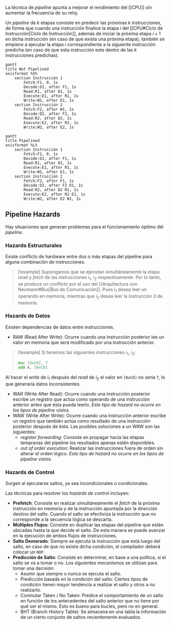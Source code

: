 La técnica de *pipeline* apunta a mejorar el rendimiento del [[CPU]] sin aumentar la frecuencia de su reloj.

Un *pipeline* de $k$ etapas consiste en predecir las próximas $k$ instrucciones, de forma que cuando una instrucción finalice la etapa $i$ del [[CPU#Ciclo de Instrucción|Ciclo de Instrucción]], además de iniciar la próxima etapa $i+1$ en dicha instrucción (en caso de que exista una próxima etapa), también se empiece a ejecutar la etapa $i$ correspondiente a la siguiente instrucción predicha (en caso de que esta instrucción este dentro de las $k$ instrucciones predichas).

```mermaid
gantt
title Not Pipelined
axisformat %S%
	section Instrucción 1
		Fetch:F1, 0, 1s
		Decode:D1, after F1, 1s
		Read:R1, after D1, 1s
		Execute:E1, after R1, 1s
		Write:W1, after E1, 1s
	section Instrucción 2
		Fetch:F2, after W1, 1s
		Decode:D2, after F2, 1s
		Read:R2, after D2, 1s
		Execute:E2, after R2, 1s
		Write:W2, after E2, 1s
```

```mermaid
gantt
title Pipelined
axisformat %L%
	section Instrucción 1
		Fetch:F1, 0, 1s
		Decode:D1, after F1, 1s
		Read:R1, after D1, 1s
		Execute:E1, after R1, 1s
		Write:W1, after E1, 1s
	section Instrucción 2
		Fetch:F2, after F1, 1s
		Decode:D2, after F2 D1, 1s
		Read:R2, after D2 R1, 1s
		Execute:E2, after R2 E1, 1s
		Write:W2, after E2 W1, 1s
```

## Pipeline Hazards
Hay situaciones que generan problemas para el funcionamiento óptimo del *pipeline*.

### Hazards Estructurales
Existe conflicto de hardware entre dos o más etapas del pipeline para alguna combinación de instrucciones.

>[!example] 
>Supongamos que se ejecutan simultáneamente la etapa *read* y *fetch* de las instrucciones $i_1$, $i_2$ respectivamente. Por lo tanto, se produce un conflicto por el uso del [[Arquitectura von Neumann#Bus|Bus de Comunicación]]. Pues $i_1$ desea leer un operando en memoria, mientras que $i_2$ desea leer la instrucción 3 de memoria.

### Hazards de Datos
Existen dependencias de datos entre instrucciones.

- RAW (Read After Write): Ocurre cuando una instrucción posterior lee un valor en memoria que será modificado por una instrucción anterior.

>[!example] 
>  Si tenemos las siguientes instrucciones $i_1$, $i_2$:
>
> ```asm
> mov [0xC8], 7
> add A, [0xC8]
> ```

 Al hacer el *write* de $i_1$ después del *read* de $i_2$ el valor en `[0xC8]` no sería `7`, lo que generaría datos inconsistentes.

- WAR (Write After Read): Ocurre cuando una instrucción posterior escribe un registro que actúa como operando de una instrucción anterior antes que ésta pueda leerlo. *Este tipo de hazard no ocurre en los tipos de pipeline vistos.*
- WAW (Write After Write): Ocurre cuando una instrucción anterior escribe un registro que también actúa como resultado de una instrucción posterior después de ésta.
  Las posibles soluciones a un WAW son las siguientes:
	- *register forwarding*: Consiste en propagar hacia las etapas tempranas del pipeline los resultados apenas estén disponibles.
	- *out of order execution*: Realizar las instrucciones fuera de orden sin alterar el orden lógico. 
  *Este tipo de hazard no ocurre en los tipos de pipeline vistos.*

### Hazards de Control
Surgen al ejecutarse saltos, ya sea incondicionales o condicionales.

Las técnicas para resolver los *hazards de control* incluyen:
- __Prefetch__: Consiste en realizar simultáneamente el *fetch* de la próxima instrucción en memoria y de la instrucción apuntada por la dirección destino del salto. Cuando el salto se efectiviza la instrucción que no corresponde a la secuencia lógica se descarta.
- __Múltiples Flujos__: Consiste en duplicar las etapas del pipeline que están ubicadas hasta la que decide el salto. De esta manera se puede avanzar en la ejecución de ambos flujos de instrucciones.
- __Salto Demorado__: Siempre se ejecuta la instrucción que está luego del salto, en caso de que no exista dicha condición, el compilador deberá colocar un `NOP`.
- __Predicción de Salto__: Consiste en determinar, en base a una política, si el salto se va a tomar o no. Los siguientes mecanismos se utilizan para tomar una decisión:
	- Asumir que siempre o nunca se ejecuta el salto.
	- Predicción basada en la condición del salto: Ciertos tipos de condición tienen mayor tendencia a realizar el salto y otros a no realizarlo.
	- Conmutar Taken / No Taken: Predice el comportamiento de un salto en función de los antecedentes del salto anterior que no tiene por qué ser el mismo. Esto es bueno para bucles, pero no en general.
	- BHT (Branch History Table): Se almacena en una tabla la información de un cierto conjunto de saltos recientemente evaluados.
